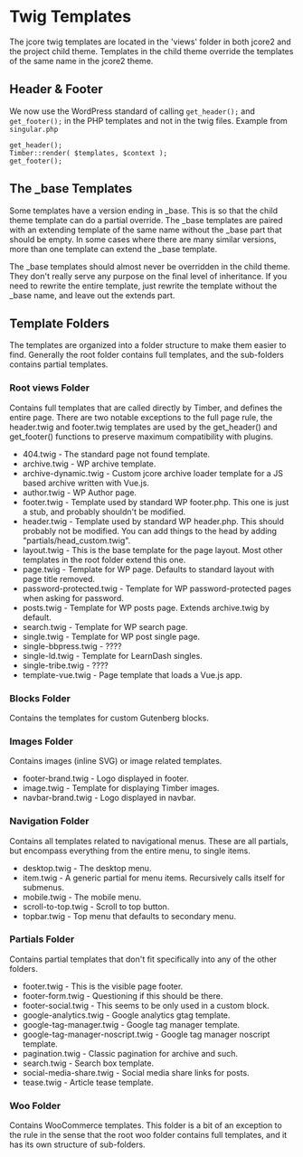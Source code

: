 # Twig Templates
The jcore twig templates are located in the 'views' folder in both jcore2 and the project child theme. Templates in the child theme override the templates of the same name in the jcore2 theme.

## Header & Footer
We now use the WordPress standard of calling `get_header();` and `get_footer();` in the PHP templates and not in the twig files. Example from `singular.php`
```
get_header();
Timber::render( $templates, $context );
get_footer();
``` 

## The _base Templates
Some templates have a version ending in _base. This is so that the child theme template can do a partial override. The _base templates are paired with an extending template of the same name without the _base part that should be empty. In some cases where there are many similar versions, more than one template can extend the _base template.

The _base templates should almost never be overridden in the child theme. They don't really serve any purpose on the final level of inheritance. If you need to rewrite the entire template, just rewrite the template without the _base name, and leave out the extends part.

## Template Folders
The templates are organized into a folder structure to make them easier to find. Generally the root folder contains full templates, and the sub-folders contains partial templates.

### Root views Folder
Contains full templates that are called directly by Timber, and defines the entire page. There are two notable exceptions to the full page rule, the header.twig and footer.twig templates are used by the get_header() and get_footer() functions to preserve maximum compatibility with plugins.

* 404.twig - The standard page not found template.
* archive.twig - WP archive template.
* archive-dynamic.twig - Custom jcore archive loader template for a JS based archive written with Vue.js.
* author.twig - WP Author page.
* footer.twig - Template used by standard WP footer.php. This one is just a stub, and probably shouldn't be modified.
* header.twig - Template used by standard WP header.php. This should probably not be modified. You can add things to the head by adding "partials/head_custom.twig".
* layout.twig - This is the base template for the page layout. Most other templates in the root folder extend this one.
* page.twig - Template for WP page. Defaults to standard layout with page title removed.
* password-protected.twig - Template for WP password-protected pages when asking for password.
* posts.twig - Template for WP posts page. Extends archive.twig by default.
* search.twig - Template for WP search page.
* single.twig - Template for WP post single page.
* single-bbpress.twig - ????
* single-ld.twig - Template for LearnDash singles.
* single-tribe.twig - ????
* template-vue.twig - Page template that loads a Vue.js app.

### Blocks Folder
Contains the templates for custom Gutenberg blocks.

### Images Folder
Contains images (inline SVG) or image related templates.

* footer-brand.twig - Logo displayed in footer.
* image.twig - Template for displaying Timber images.
* navbar-brand.twig - Logo displayed in navbar.

### Navigation Folder
Contains all templates related to navigational menus. These are all partials, but encompass everything from the entire menu, to single items.

* desktop.twig - The desktop menu.
* item.twig - A generic partial for menu items. Recursively calls itself for submenus.
* mobile.twig - The mobile menu.
* scroll-to-top.twig - Scroll to top button.
* topbar.twig - Top menu that defaults to secondary menu.

### Partials Folder
Contains partial templates that don't fit specifically into any of the other folders.

* footer.twig - This is the visible page footer.
* footer-form.twig - Questioning if this should be there.
* footer-social.twig - This seems to be only used in a custom block.
* google-analytics.twig - Google analytics gtag template.
* google-tag-manager.twig - Google tag manager template.
* google-tag-manager-noscript.twig - Google tag manager noscript template.
* pagination.twig - Classic pagination for archive and such.
* search.twig - Search box template.
* social-media-share.twig - Social media share links for posts.
* tease.twig - Article tease template.

### Woo Folder
Contains WooCommerce templates. This folder is a bit of an exception to the rule in the sense that the root woo folder contains full templates, and it has its own structure of sub-folders.
